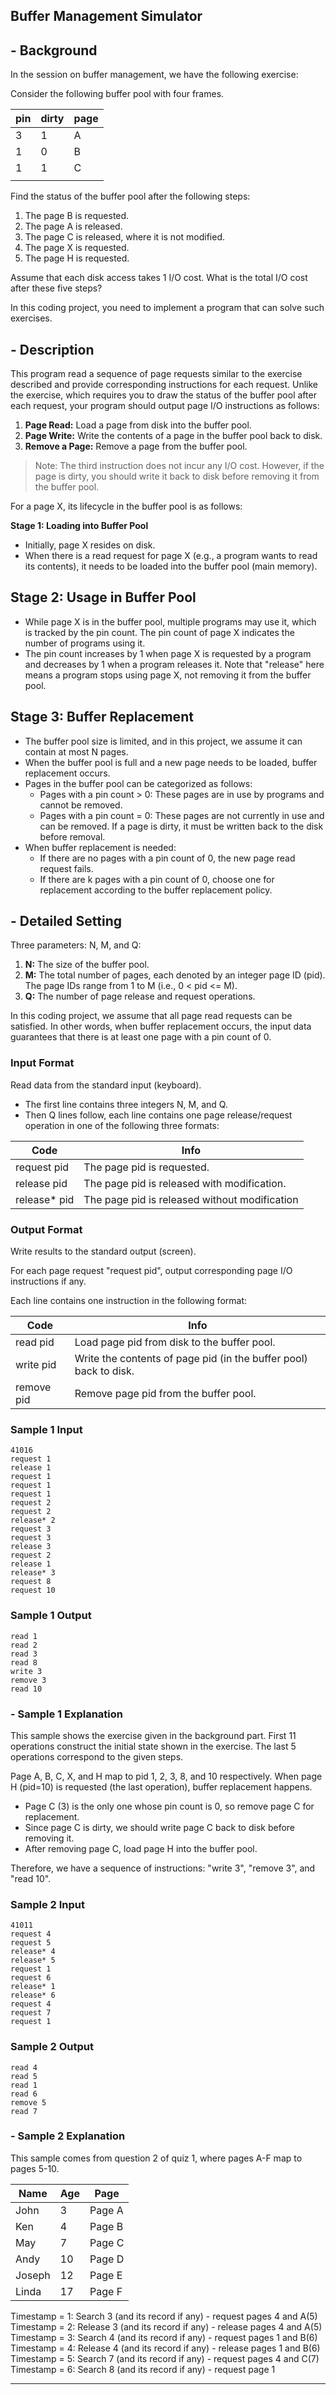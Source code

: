 

## Buffer Management Simulator

## - Background

In the session on buffer management, we have the following exercise:

Consider the following buffer pool with four frames.

| pin | dirty | page |
|-----|-------|------|
| 3   | 1     | A    |
| 1   | 0     | B    |
| 1   | 1     | C    |
|     |       |      |

Find the status of the buffer pool after the following steps:

1. The page B is requested.
2. The page A is released.
3. The page C is released, where it is not modified.
4. The page X is requested.
5. The page H is requested.

Assume that each disk access takes 1 I/O cost. What is the total I/O cost after these five steps?

In this coding project, you need to implement a program that can solve such exercises.

## - Description

This program  read a sequence of page requests similar to the exercise described and provide corresponding instructions for each request. Unlike the exercise, which requires you to draw the status of the buffer pool after each request, your program should output page I/O instructions as follows:

1. **Page Read:** Load a page from disk into the buffer pool.
2. **Page Write:** Write the contents of a page in the buffer pool back to disk.
3. **Remove a Page:** Remove a page from the buffer pool.

> Note: The third instruction does not incur any I/O cost. However, if the page is dirty, you should write it back to disk before removing it from the buffer pool.

For a page X, its lifecycle in the buffer pool is as follows:

**Stage 1: Loading into Buffer Pool**
- Initially, page X resides on disk.
- When there is a read request for page X (e.g., a program wants to read its contents), it needs to be loaded into the buffer pool (main memory).

## Stage 2: Usage in Buffer Pool

- While page X is in the buffer pool, multiple programs may use it, which is tracked by the pin count. The pin count of page X indicates the number of programs using it.
- The pin count increases by 1 when page X is requested by a program and decreases by 1 when a program releases it. Note that "release" here means a program stops using page X, not removing it from the buffer pool.

## Stage 3: Buffer Replacement

- The buffer pool size is limited, and in this project, we assume it can contain at most N pages.
- When the buffer pool is full and a new page needs to be loaded, buffer replacement occurs.
- Pages in the buffer pool can be categorized as follows:
  - Pages with a pin count > 0: These pages are in use by programs and cannot be removed.
  - Pages with a pin count = 0: These pages are not currently in use and can be removed. If a page is dirty, it must be written back to the disk before removal.
- When buffer replacement is needed:
  - If there are no pages with a pin count of 0, the new page read request fails.
  - If there are k pages with a pin count of 0, choose one for replacement according to the buffer replacement policy.


## - Detailed Setting

Three parameters: N, M, and Q:

1. **N:** The size of the buffer pool.
2. **M:** The total number of pages, each denoted by an integer page ID (pid). The page IDs range from 1 to M (i.e., 0 < pid <= M).
3. **Q:** The number of page release and request operations.

In this coding project, we assume that all page read requests can be satisfied. In other words, when buffer replacement occurs, the input data guarantees that there is at least one page with a pin count of 0.


### Input Format

Read data from the standard input (keyboard).

- The first line contains three integers N, M, and Q.
- Then Q lines follow, each line contains one page release/request operation in one of the following three formats:

| Code        | Info                                         |
|-------------|----------------------------------------------|
| request pid | The page pid is requested.                   |
| release pid | The page pid is released with modification.  |
| release* pid| The page pid is released without modification|

### Output Format

Write results to the standard output (screen).

For each page request "request pid", output corresponding page I/O instructions if any.

Each line contains one instruction in the following format:

| Code      | Info                                                   |
|-----------|--------------------------------------------------------|
| read pid  | Load page pid from disk to the buffer pool.            |
| write pid | Write the contents of page pid (in the buffer pool) back to disk. |
| remove pid| Remove page pid from the buffer pool.                  |

### Sample 1 Input

```
41016
request 1
release 1
request 1
request 1
request 1
request 2
request 2
release* 2
request 3
request 3
release 3
request 2
release 1
release* 3
request 8
request 10
```

### Sample 1 Output

```
read 1
read 2
read 3
read 8
write 3
remove 3
read 10
```

### - Sample 1 Explanation

This sample shows the exercise given in the background part. First 11 operations construct the initial state shown in the exercise. The last 5 operations correspond to the given steps.

Page A, B, C, X, and H map to pid 1, 2, 3, 8, and 10 respectively. When page H (pid=10) is requested (the last operation), buffer replacement happens.

- Page C (3) is the only one whose pin count is 0, so remove page C for replacement.
- Since page C is dirty, we should write page C back to disk before removing it.
- After removing page C, load page H into the buffer pool.

Therefore, we have a sequence of instructions: "write 3", "remove 3", and "read 10".

### Sample 2 Input

```
41011
request 4
request 5
release* 4
release* 5
request 1
request 6
release* 1
release* 6
request 4
request 7
request 1
```

### Sample 2 Output

```
read 4
read 5
read 1
read 6
remove 5
read 7
```

### - Sample 2 Explanation

This sample comes from question 2 of quiz 1, where pages A-F map to pages 5-10.

| Name   | Age | Page   |
|--------|-----|--------|
| John   | 3   | Page A |
| Ken    | 4   | Page B |
| May    | 7   | Page C |
| Andy   | 10  | Page D |
| Joseph | 12  | Page E |
| Linda  | 17  | Page F |

Timestamp = 1: Search 3 (and its record if any) - request pages 4 and A(5)  
Timestamp = 2: Release 3 (and its record if any) - release pages 4 and A(5)  
Timestamp = 3: Search 4 (and its record if any) - request pages 1 and B(6)  
Timestamp = 4: Release 4 (and its record if any) - release pages 1 and B(6)  
Timestamp = 5: Search 7 (and its record if any) - request pages 4 and C(7)  
Timestamp = 6: Search 8 (and its record if any) - request page 1  

---

